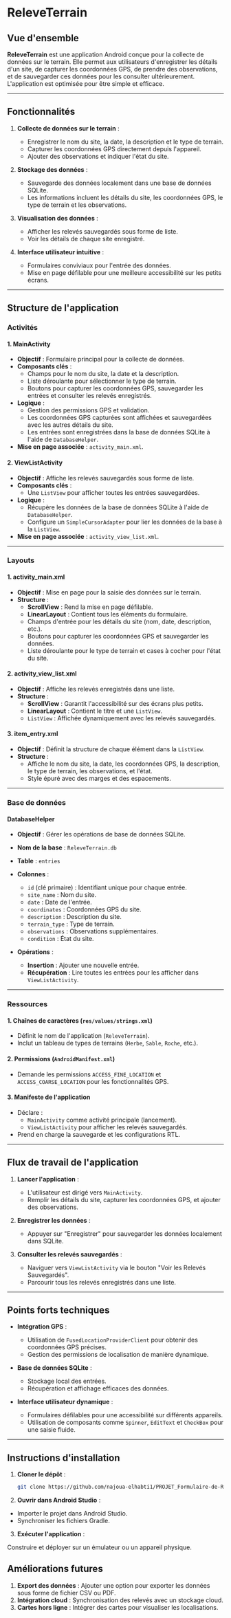 # ReleveTerrain

## Vue d'ensemble

**ReleveTerrain** est une application Android conçue pour la collecte de données sur le terrain. Elle permet aux utilisateurs d'enregistrer les détails d'un site, de capturer les coordonnées GPS, de prendre des observations, et de sauvegarder ces données pour les consulter ultérieurement. L'application est optimisée pour être simple et efficace.

---

## Fonctionnalités

1. **Collecte de données sur le terrain** :
   - Enregistrer le nom du site, la date, la description et le type de terrain.
   - Capturer les coordonnées GPS directement depuis l'appareil.
   - Ajouter des observations et indiquer l'état du site.

2. **Stockage des données** :
   - Sauvegarde des données localement dans une base de données SQLite.
   - Les informations incluent les détails du site, les coordonnées GPS, le type de terrain et les observations.

3. **Visualisation des données** :
   - Afficher les relevés sauvegardés sous forme de liste.
   - Voir les détails de chaque site enregistré.

4. **Interface utilisateur intuitive** :
   - Formulaires conviviaux pour l'entrée des données.
   - Mise en page défilable pour une meilleure accessibilité sur les petits écrans.

---

## Structure de l'application

### Activités

#### 1. **MainActivity**
   - **Objectif** : Formulaire principal pour la collecte de données.
   - **Composants clés** :
     - Champs pour le nom du site, la date et la description.
     - Liste déroulante pour sélectionner le type de terrain.
     - Boutons pour capturer les coordonnées GPS, sauvegarder les entrées et consulter les relevés enregistrés.
   - **Logique** :
     - Gestion des permissions GPS et validation.
     - Les coordonnées GPS capturées sont affichées et sauvegardées avec les autres détails du site.
     - Les entrées sont enregistrées dans la base de données SQLite à l'aide de `DatabaseHelper`.
   - **Mise en page associée** : `activity_main.xml`.

#### 2. **ViewListActivity**
   - **Objectif** : Affiche les relevés sauvegardés sous forme de liste.
   - **Composants clés** :
     - Une `ListView` pour afficher toutes les entrées sauvegardées.
   - **Logique** :
     - Récupère les données de la base de données SQLite à l'aide de `DatabaseHelper`.
     - Configure un `SimpleCursorAdapter` pour lier les données de la base à la `ListView`.
   - **Mise en page associée** : `activity_view_list.xml`.

---

### Layouts

#### 1. **activity_main.xml**
   - **Objectif** : Mise en page pour la saisie des données sur le terrain.
   - **Structure** :
     - **ScrollView** : Rend la mise en page défilable.
     - **LinearLayout** : Contient tous les éléments du formulaire.
     - Champs d'entrée pour les détails du site (nom, date, description, etc.).
     - Boutons pour capturer les coordonnées GPS et sauvegarder les données.
     - Liste déroulante pour le type de terrain et cases à cocher pour l'état du site.

#### 2. **activity_view_list.xml**
   - **Objectif** : Affiche les relevés enregistrés dans une liste.
   - **Structure** :
     - **ScrollView** : Garantit l'accessibilité sur des écrans plus petits.
     - **LinearLayout** : Contient le titre et une `ListView`.
     - `ListView` : Affichée dynamiquement avec les relevés sauvegardés.

#### 3. **item_entry.xml**
   - **Objectif** : Définit la structure de chaque élément dans la `ListView`.
   - **Structure** :
     - Affiche le nom du site, la date, les coordonnées GPS, la description, le type de terrain, les observations, et l'état.
     - Style épuré avec des marges et des espacements.

---

### Base de données

#### **DatabaseHelper**
   - **Objectif** : Gérer les opérations de base de données SQLite.
   - **Nom de la base** : `ReleveTerrain.db`
   - **Table** : `entries`
   - **Colonnes** :
     - `id` (clé primaire) : Identifiant unique pour chaque entrée.
     - `site_name` : Nom du site.
     - `date` : Date de l'entrée.
     - `coordinates` : Coordonnées GPS du site.
     - `description` : Description du site.
     - `terrain_type` : Type de terrain.
     - `observations` : Observations supplémentaires.
     - `condition` : État du site.

   - **Opérations** :
     - **Insertion** : Ajouter une nouvelle entrée.
     - **Récupération** : Lire toutes les entrées pour les afficher dans `ViewListActivity`.

---

### Ressources

#### 1. **Chaînes de caractères (`res/values/strings.xml`)**
   - Définit le nom de l'application (`ReleveTerrain`).
   - Inclut un tableau de types de terrains (`Herbe`, `Sable`, `Roche`, etc.).

#### 2. **Permissions (`AndroidManifest.xml`)**
   - Demande les permissions `ACCESS_FINE_LOCATION` et `ACCESS_COARSE_LOCATION` pour les fonctionnalités GPS.

#### 3. **Manifeste de l'application**
   - Déclare :
     - `MainActivity` comme activité principale (lancement).
     - `ViewListActivity` pour afficher les relevés sauvegardés.
   - Prend en charge la sauvegarde et les configurations RTL.

---

## Flux de travail de l'application

1. **Lancer l'application** :
   - L'utilisateur est dirigé vers `MainActivity`.
   - Remplir les détails du site, capturer les coordonnées GPS, et ajouter des observations.

2. **Enregistrer les données** :
   - Appuyer sur "Enregistrer" pour sauvegarder les données localement dans SQLite.

3. **Consulter les relevés sauvegardés** :
   - Naviguer vers `ViewListActivity` via le bouton "Voir les Relevés Sauvegardés".
   - Parcourir tous les relevés enregistrés dans une liste.

---

## Points forts techniques

- **Intégration GPS** :
   - Utilisation de `FusedLocationProviderClient` pour obtenir des coordonnées GPS précises.
   - Gestion des permissions de localisation de manière dynamique.

- **Base de données SQLite** :
   - Stockage local des entrées.
   - Récupération et affichage efficaces des données.

- **Interface utilisateur dynamique** :
   - Formulaires défilables pour une accessibilité sur différents appareils.
   - Utilisation de composants comme `Spinner`, `EditText` et `CheckBox` pour une saisie fluide.

---

## Instructions d'installation

1. **Cloner le dépôt** :
   ```bash
   git clone https://github.com/najoua-elhabti1/PROJET_Formulaire-de-Releve-de-Terrain_G5

2. **Ouvrir dans Android Studio** :

- Importer le projet dans Android Studio.
- Synchroniser les fichiers Gradle.
3. **Exécuter l'application** :

Construire et déployer sur un émulateur ou un appareil physique.

## Améliorations futures
1. **Export des données** :
Ajouter une option pour exporter les données sous forme de fichier CSV ou PDF.
2. **Intégration cloud** :
Synchronisation des relevés avec un stockage cloud.
3. **Cartes hors ligne** :
Intégrer des cartes pour visualiser les localisations.